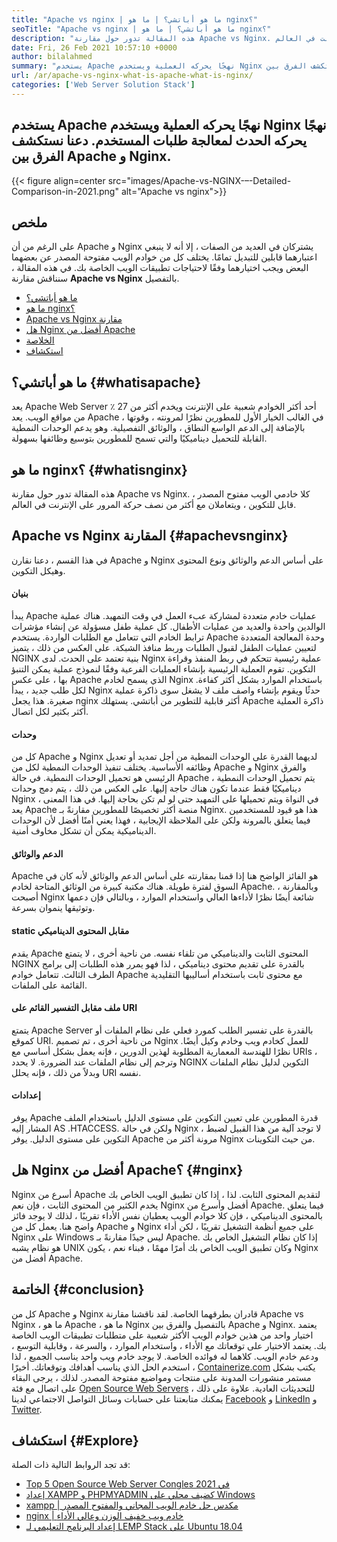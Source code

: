 ```yaml
---
title: "Apache vs nginx | ما هو أباتشي؟ | ما هو nginx؟" 
seoTitle: "Apache vs nginx | ما هو أباتشي؟ | ما هو nginx؟" 
description: "هذه المقالة تدور حول مقارنة Apache vs Nginx. كلا خادمي الويب مفتوح المصدر ، قابل للتكوين ، ويتعاملان مع أكثر من نصف حركة المرور على الإنترنت في العالم." 
date: Fri, 26 Feb 2021 10:57:10 +0000
author: bilalahmed
summary: "يستخدم Apache نهجًا يحركه العملية ويستخدم Nginx نهجًا يحركه الحدث لمعالجة طلبات المستخدم. دعنا نستكشف الفرق بين Apache و Nginx." 
url: /ar/apache-vs-nginx-what-is-apache-what-is-nginx/
categories: ['Web Server Solution Stack']
---
```


## يستخدم Apache نهجًا يحركه العملية ويستخدم Nginx نهجًا يحركه الحدث لمعالجة طلبات المستخدم. دعنا نستكشف الفرق بين Apache و Nginx.

{{< figure align=center src="images/Apache-vs-NGINX-–-Detailed-Comparison-in-2021.png" alt="Apache vs nginx">}}


## ملخص
على الرغم من أن Apache و Nginx يشتركان في العديد من الصفات ، إلا أنه لا ينبغي اعتبارهما قابلين للتبديل تمامًا. يختلف كل من خوادم الويب مفتوحة المصدر عن بعضهما البعض ويجب اختيارهما وفقًا لاحتياجات تطبيقات الويب الخاصة بك. في هذه المقالة ، سنناقش مقارنة **Apache vs Nginx**  بالتفصيل.
  * [ما هو أباتشي؟][1]
  * [ما هو nginx؟][2]
  * [Apache vs Nginx مقارنة][3]
  * [هل Nginx أفضل من Apache][4]
  * [الخلاصة][5]
  * [استكشاف][6]

## ما هو أباتشي؟   {#whatisapache}
يعد Apache Web Server أحد أكثر الخوادم شعبية على الإنترنت ويخدم أكثر من 27 ٪ من مواقع الويب. يعد Apache في الغالب الخيار الأول للمطورين نظرًا لمرونته ، وقوتها ، بالإضافة إلى الدعم الواسع النطاق ، والوثائق التفصيلية. وهو يدعم الوحدات النمطية القابلة للتحميل ديناميكيًا والتي تسمح للمطورين بتوسيع وظائفها بسهولة.

## ما هو nginx؟   {#whatisnginx}
هذه المقالة تدور حول مقارنة Apache vs Nginx. كلا خادمي الويب مفتوح المصدر ، قابل للتكوين ، ويتعاملان مع أكثر من نصف حركة المرور على الإنترنت في العالم.

## Apache vs Nginx المقارنة   {#apachevsnginx}
في هذا القسم ، دعنا نقارن Apache و Nginx على أساس الدعم والوثائق ونوع المحتوى وهيكل التكوين.

#### بنيان
يبدأ Apache عمليات خادم متعددة لمشاركة عبء العمل في وقت التمهيد. هناك عملية الوالدين واحدة والعديد من عمليات الأطفال. كل عملية طفل مسؤولة عن إنشاء مؤشرات ترابط الخادم التي تتعامل مع الطلبات الواردة. يستخدم Apache وحدة المعالجة المتعددة لتعيين عمليات الطفل لقبول الطلبات وربط منافذ الشبكة. على العكس من ذلك ، يتميز NGINX بنية تعتمد على الحدث. لدى Nginx عملية رئيسية تتحكم في ربط المنفذ وقراءة التكوين. تقوم العملية الرئيسية بإنشاء العمليات الفرعية وفقًا لنموذج عملية يمكن التنبؤ بها ، على عكس Apache الذي يسمح لخادم Nginx باستخدام الموارد بشكل أكثر كفاءة. لكل طلب جديد ، يبدأ Nginx حدثًا ويقوم بإنشاء واصف ملف لا يشغل سوى ذاكرة عملية صغيرة. هذا يجعل nginx أكثر قابلية للتطوير من أباتشي. يستهلك Apache ذاكرة العملية أكثر بكثير لكل اتصال.

#### وحدات
كل من Apache و Nginx لديهما القدرة على الوحدات النمطية من أجل تمديد أو تعديل وظائفه الأساسية. يختلف تنفيذ الوحدات النمطية لكل من Apache و Nginx والفرق الرئيسي هو تحميل الوحدات النمطية. في حالة Apache ، يتم تحميل الوحدات النمطية ديناميكيًا فقط عندما تكون هناك حاجة إليها. على العكس من ذلك ، يتم دمج وحدات Nginx في النواة ويتم تحميلها على التمهيد حتى لو لم تكن بحاجة إليها. في هذا المعنى ، يعد Apache منصة أكثر تخصيصًا للمطورين مقارنةً بـ Nginx. هذا هو قيود للمستخدمين فيما يتعلق بالمرونة ولكن على الملاحظة الإيجابية ، فهذا يعني أمنًا أفضل لأن الوحدات الديناميكية يمكن أن تشكل مخاوف أمنية.

#### الدعم والوثائق
Apache هو الفائز الواضح هنا إذا قمنا بمقارنته على أساس الدعم والوثائق لأنه كان في السوق لفترة طويلة. هناك مكتبة كبيرة من الوثائق المتاحة لخادم Apache. وبالمقارنة ، أصبحت Nginx شائعة أيضًا نظرًا لأداءها العالي واستخدام الموارد ، وبالتالي فإن دعمها وتوثيقها ينموان بسرعة.

#### static مقابل المحتوى الديناميكي
يقدم Apache المحتوى الثابت والديناميكي من تلقاء نفسه. من ناحية أخرى ، لا يتمتع NGINX بالقدرة على تقديم محتوى ديناميكي ، لذا فهو يمرر هذه الطلبات إلى برامج الطرف الثالث. تتعامل خوادم Apache مع محتوى ثابت باستخدام أساليبها التقليدية القائمة على الملفات.

#### ملف مقابل التفسير القائم على URI
يتمتع Apache Server بالقدرة على تفسير الطلب كمورد فعلي على نظام الملفات أو كموقع URI. من ناحية أخرى ، تم تصميم Nginx للعمل كخادم ويب وخادم وكيل أيضًا. نظرًا للهندسة المعمارية المطلوبة لهذين الدورين ، فإنه يعمل بشكل أساسي مع URIs ، وترجم إلى نظام الملفات عند الضرورة. لا يحدد NGINX التكوين لدليل نظام الملفات وبدلاً من ذلك ، فإنه يحلل URI نفسه.

#### إعدادات
يوفر Apache قدرة المطورين على تعيين التكوين على مستوى الدليل باستخدام الملف المشار إليه AS .HTACCESS. ولكن في حالة Nginx ، لا توجد آلية من هذا القبيل لضبط التكوين على مستوى الدليل. يوفر Apache مرونة أكثر من Nginx من حيث التكوينات.

## هل Nginx أفضل من Apache؟   {#nginx}
Nginx أسرع من Apache لتقديم المحتوى الثابت. لذا ، إذا كان تطبيق الويب الخاص بك يخدم الكثير من المحتوى الثابت ، فإن نعم Nginx أفضل وأسرع من Apache. فيما يتعلق بالمحتوى الديناميكي ، فإن كلا خوادم الويب يعطيان نفس الأداء تقريبًا ، لذلك لا يوجد فائز واضح هنا. يعمل كل من Apache و Nginx على جميع أنظمة التشغيل تقريبًا ، لكن أداء Nginx على Windows ليس جيدًا مقارنةً بـ Apache. إذا كان نظام التشغيل الخاص بك هو نظام يشبه UNIX وكان تطبيق الويب الخاص بك أمرًا مهمًا ، فبناء نعم ، يكون Nginx أفضل من Apache.

## الخاتمة   {#conclusion}
كل من Apache و Nginx قادران بطرقهما الخاصة. لقد ناقشنا مقارنة Apache vs Nginx ، ما هو Apache ، ما هو Nginx بالتفصيل والفرق بين Apache و Nginx. يعتمد اختيار واحد من هذين خوادم الويب الأكثر شعبية على متطلبات تطبيقات الويب الخاصة بك. يعتمد الاختيار على توقعاتك مع الأداء ، واستخدام الموارد ، والسرعة ، وقابلية التوسع ، ودعم خادم الويب. كلاهما له فوائده الخاصة. لا يوجد خادم ويب واحد يناسب الجميع ، لذا استخدم الحل الذي يناسب أهدافك وتوقعاتك.
أخيرًا ، [Containerize.com][7] يكتب بشكل مستمر منشورات المدونة على منتجات ومواضيع مفتوحة المصدر. لذلك ، يرجى البقاء على اتصال مع فئة [Open Source Web Servers][8] للتحديثات العادية. علاوة على ذلك ، يمكنك متابعتنا على حسابات وسائل التواصل الاجتماعي لدينا [Facebook][9] و [LinkedIn][10] و [Twitter][11].

## استكشاف   {#Explore}
قد تجد الروابط التالية ذات الصلة:
  * [Top 5 Open Source Web Server Congles في 2021][12]
  * [إعداد XAMPP و PHPMYADMIN كضيف محلي على Windows][13]
  * [xampp | مكدس حل خادم الويب المجاني والمفتوح المصدر][14]
  * [nginx | خادم ويب خفيف الوزن وعالي الأداء][15]
  * [إعداد البرنامج التعليمي لـ LEMP Stack على Ubuntu 18.04][16]

  
[1]: #whatisapache
[2]: #whatisnginx
[3]: #apachevsnginx
[4]: #nginx
[5]: #conclusion
[6]: #explore
[7]: https://www.containerize.com/
[8]: https://blog.containerize.com/category/web-server-solution-stack/
[9]: https://web.facebook.com/containerize
[10]: https://www.linkedin.com/company/containerize/
[11]: https://twitter.com/containerize_co
[12]: https://blog.containerize.com/2021/01/08/top-5-open-source-web-server-solution-stacks-in-2021/
[13]: https://blog.containerize.com/database-management-software/how-to-setup-xampp-and-phpmyadmin-as-localhost-on-windows/
[14]: https://products.containerize.com/solution-stack/xampp
[15]: https://products.containerize.com/solution-stack/nginx
[16]: https://blog.containerize.com/web-server-solution-stack/setup-tutorial-for-lemp-stack-on-ubuntu-18-04/
